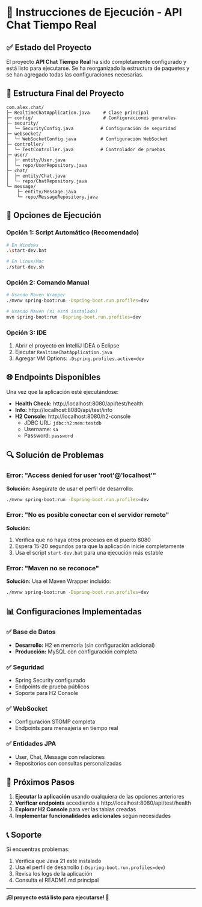 # 🚀 Instrucciones de Ejecución - API Chat Tiempo Real

## ✅ Estado del Proyecto

El proyecto **API Chat Tiempo Real** ha sido completamente configurado y está listo para ejecutarse. Se ha reorganizado la estructura de paquetes y se han agregado todas las configuraciones necesarias.

## 📁 Estructura Final del Proyecto

```
com.alex.chat/
├─ RealtimeChatApplication.java     # Clase principal
├─ config/                          # Configuraciones generales
├─ security/
│  └─ SecurityConfig.java          # Configuración de seguridad
├─ websocket/
│  └─ WebSocketConfig.java         # Configuración WebSocket
├─ controller/
│  └─ TestController.java          # Controlador de pruebas
├─ user/
│  ├─ entity/User.java
│  └─ repo/UserRepository.java
├─ chat/
│  ├─ entity/Chat.java
│  └─ repo/ChatRepository.java
└─ message/
    ├─ entity/Message.java
    └─ repo/MessageRepository.java
```

## 🔧 Opciones de Ejecución

### Opción 1: Script Automático (Recomendado)
```bash
# En Windows
.\start-dev.bat

# En Linux/Mac
./start-dev.sh
```

### Opción 2: Comando Manual
```bash
# Usando Maven Wrapper
./mvnw spring-boot:run -Dspring-boot.run.profiles=dev

# Usando Maven (si está instalado)
mvn spring-boot:run -Dspring-boot.run.profiles=dev
```

### Opción 3: IDE
1. Abrir el proyecto en IntelliJ IDEA o Eclipse
2. Ejecutar `RealtimeChatApplication.java`
3. Agregar VM Options: `-Dspring.profiles.active=dev`

## 🌐 Endpoints Disponibles

Una vez que la aplicación esté ejecutándose:

- **Health Check:** http://localhost:8080/api/test/health
- **Info:** http://localhost:8080/api/test/info
- **H2 Console:** http://localhost:8080/h2-console
  - JDBC URL: `jdbc:h2:mem:testdb`
  - Username: `sa`
  - Password: `password`

## 🔍 Solución de Problemas

### Error: "Access denied for user 'root'@'localhost'"
**Solución:** Asegúrate de usar el perfil de desarrollo:
```bash
./mvnw spring-boot:run -Dspring-boot.run.profiles=dev
```

### Error: "No es posible conectar con el servidor remoto"
**Solución:** 
1. Verifica que no haya otros procesos en el puerto 8080
2. Espera 15-20 segundos para que la aplicación inicie completamente
3. Usa el script `start-dev.bat` para una ejecución más estable

### Error: "Maven no se reconoce"
**Solución:** Usa el Maven Wrapper incluido:
```bash
./mvnw spring-boot:run -Dspring-boot.run.profiles=dev
```

## 📊 Configuraciones Implementadas

### ✅ Base de Datos
- **Desarrollo:** H2 en memoria (sin configuración adicional)
- **Producción:** MySQL con configuración completa

### ✅ Seguridad
- Spring Security configurado
- Endpoints de prueba públicos
- Soporte para H2 Console

### ✅ WebSocket
- Configuración STOMP completa
- Endpoints para mensajería en tiempo real

### ✅ Entidades JPA
- User, Chat, Message con relaciones
- Repositorios con consultas personalizadas

## 🎯 Próximos Pasos

1. **Ejecutar la aplicación** usando cualquiera de las opciones anteriores
2. **Verificar endpoints** accediendo a http://localhost:8080/api/test/health
3. **Explorar H2 Console** para ver las tablas creadas
4. **Implementar funcionalidades adicionales** según necesidades

## 📞 Soporte

Si encuentras problemas:
1. Verifica que Java 21 esté instalado
2. Usa el perfil de desarrollo (`-Dspring-boot.run.profiles=dev`)
3. Revisa los logs de la aplicación
4. Consulta el README.md principal

---

**¡El proyecto está listo para ejecutarse! 🎉**
